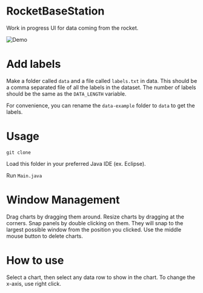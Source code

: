 # RocketBaseStation

Work in progress UI for data coming from the rocket.

![Demo](https://user-images.githubusercontent.com/12688112/71053199-be5fbb80-211b-11ea-9bd0-936da904a2ce.gif)

# Add labels

Make a folder called `data` and a file called `labels.txt` in data. This should be a comma separated file of all the labels in the dataset. The number of labels should be the same as the `DATA_LENGTH` variable.

For convenience, you can rename the `data-example` folder to `data` to get the labels.

# Usage

`git clone`

Load this folder in your preferred Java IDE (ex. Eclipse).

Run `Main.java`

# Window Management

Drag charts by dragging them around. Resize charts by dragging at the corners. Snap panels by double clicking on them. They will snap to the largest possible window from the position you clicked. Use the middle mouse button to delete charts.

# How to use

Select a chart, then select any data row to show in the chart. To change the x-axis, use right click.
